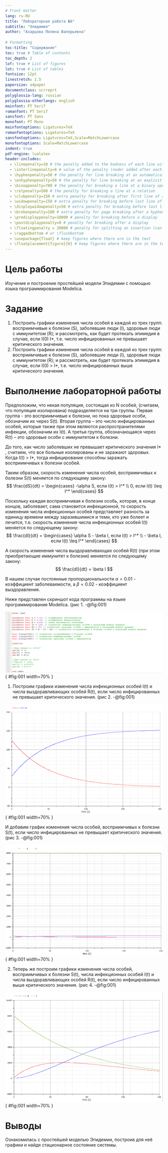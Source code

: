 ```yaml
---
# Front matter
lang: ru-RU
title: "Лабораторная работа №6"
subtitle: "Эпидемия"
author: "Азарцова Полина Валерьевна"

# Formatting
toc-title: "Содержание"
toc: true # Table of contents
toc_depth: 2
lof: true # List of figures
lot: true # List of tables
fontsize: 12pt
linestretch: 1.5
papersize: a4paper
documentclass: scrreprt
polyglossia-lang: russian
polyglossia-otherlangs: english
mainfont: PT Serif
romanfont: PT Serif
sansfont: PT Sans
monofont: PT Mono
mainfontoptions: Ligatures=TeX
romanfontoptions: Ligatures=TeX
sansfontoptions: Ligatures=TeX,Scale=MatchLowercase
monofontoptions: Scale=MatchLowercase
indent: true
pdf-engine: lualatex
header-includes:
  - \linepenalty=10 # the penalty added to the badness of each line within a paragraph (no associated penalty node) Increasing the value makes tex try to have fewer lines in the paragraph.
  - \interlinepenalty=0 # value of the penalty (node) added after each line of a paragraph.
  - \hyphenpenalty=50 # the penalty for line breaking at an automatically inserted hyphen
  - \exhyphenpenalty=50 # the penalty for line breaking at an explicit hyphen
  - \binoppenalty=700 # the penalty for breaking a line at a binary operator
  - \relpenalty=500 # the penalty for breaking a line at a relation
  - \clubpenalty=150 # extra penalty for breaking after first line of a paragraph
  - \widowpenalty=150 # extra penalty for breaking before last line of a paragraph
  - \displaywidowpenalty=50 # extra penalty for breaking before last line before a display math
  - \brokenpenalty=100 # extra penalty for page breaking after a hyphenated line
  - \predisplaypenalty=10000 # penalty for breaking before a display
  - \postdisplaypenalty=0 # penalty for breaking after a display
  - \floatingpenalty = 20000 # penalty for splitting an insertion (can only be split footnote in standard LaTeX)
  - \raggedbottom # or \flushbottom
  - \usepackage{float} # keep figures where there are in the text
  - \floatplacement{figure}{H} # keep figures where there are in the text
---
```


# Цель работы

Изучение и построение простейшей модели Эпидемии с помощью языка программирования Modelica. 

# Задание

1. Построить графики изменения числа особей в каждой из трех групп: восприимчивые к болезни (S), заболевшие люди (I), здоровые люди с иммунитетом (R); и рассмотреть, как будет протекать эпимедия в случае, если I(0) I*, т.е. число инфицированных не превышает критического значения.
2. Построить графики изменения числа особей в каждой из трех групп: восприимчивые к болезни (S), заболевшие люди (I), здоровые люди с иммунитетом (R); и рассмотреть, как будет протекать эпимедия в случае, если I(0) > I*, т.е. число инфицированных выше критического значения.


# Выполнение лабораторной работы

Предположим, что некая популяция, состоящая из N особей, (считаем, что популяция изолирована) подразделяется на три группы. Первая группа - это восприимчивые к болезни, но пока здоровые особи, обозначим их через S(t). Вторая группа – это число инфицированных особей, которые также при этом являются распространителями инфекции, обозначим их I(t). А третья группа, обозначающаяся через R(t) – это здоровые особи с иммунитетом к болезни.

До того, как число заболевших не превышает критического значения I* , считаем, что все больные изолированы и не заражают здоровых. Когда I(t) > I*, тогда инфицирование способны заражать восприимчивых к болезни особей.

Таким образом, скорость изменения числа особей, восприимчивых к болезни S(t) меняется по следующему закону:
$$ \frac{dS}{dt} = \begin{cases} -\alpha S, если I(t) > I^* \\ 0, если I(t) \leq I^* \end{cases} $$

Поскольку каждая восприимчивая к болезни особь, которая, в конце концов, заболевает, сама становится инфекционной, то скорость изменения числа инфекционных особей представляет разность за единицу времени между заразившимися и теми, кто уже болеет и лечится, т.е. скорость изменения числа инфекционных особей I(t) меняется по следующему закону:
$$ \frac{dI}{dt} = \begin{cases} \alpha S - \beta I, если I(t) > I^* \\ - \beta I, если I(t) \leq I^* \end{cases} $$

А скорость изменения числа выздоравливающих особей R(t) (при этом приобретающие иммунитет к болезни) меняется по следующему закону:
$$ \frac{dI}{dt} = \beta I $$

В нашем случае постоянные пропорциональности $\alpha=0.01$ - коэффициент заболеваемости, а $\beta=0.02$ - коэффициент выздоравления.

Ниже представлен скриншот кода программы на языке программирования Modelica. (рис 1. -@fig:001)  

![Код программы](images/1.png){ #fig:001 width=70% }  

1. Построим графики изменения числа инфекционных особей I(t) и числа выздоравливающих особей R(t), если число инфицированных не превышает критического значения. (рис 2. -@fig:001)  

![S(t), I(t) для 1 случая: I(0) \leq I*](images/2.png){ #fig:001 width=70% }    

И добавим график изменения числа особей, восприимчивых к болезни S(t), если число инфицированных не превышает критического значения. (рис 3. -@fig:001) 

![S(t), I(t), R(t) для 1 случая: I(0) \leq I*](images/3.png){ #fig:001 width=70% }  

2. Теперь же построим графики изменения числа особей, восприимчивых к болезни S(t), числа инфекционных особей I(t) и числа выздоравливающих особей R(t), если число инфицированных выше критического значения. (рис 4. -@fig:001)  

![S(t), I(t) для 2 случая: I(0) > I*](images/4.png){ #fig:001 width=70% }  

# Выводы

Ознакомилась с простейшей моделью Эпидемии, построив для неё графики и найдя стационарное состояние системы.